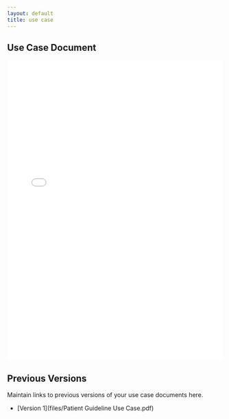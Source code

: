 ```yaml
---
layout: default
title: use case
---
```


## Use Case Document

<iframe src="files/OE_4_Patient_Guideline_Recommendation_UseCase_ Clean.pdf" style="width: 100%;height: 700px;border: none;"></iframe>

## Previous Versions

<p class="message-highlight">Maintain links to previous versions of your use case documents here.</p>

- [Version 1](files/Patient Guideline Use Case.pdf)
